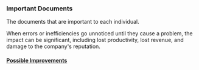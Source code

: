 ### Important Documents
The documents that are important to each individual.

When errors or inefficiencies go unnoticed until they cause a problem, the impact can be significant, including lost productivity, lost revenue, and damage to the company's reputation.

#### [Possible Improvements](../Improvements/Efficiency%20Improvements.md)